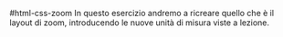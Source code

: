 #html-css-zoom
In questo esercizio andremo a ricreare quello che è il layout di zoom, introducendo le nuove unità di misura viste a lezione.